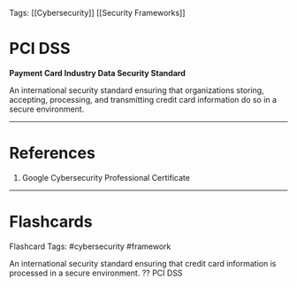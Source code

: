 Tags: [[Cybersecurity]] [[Security Frameworks]]
# PCI DSS

**Payment Card Industry Data Security Standard**

An international security standard ensuring that organizations storing, accepting, processing, and transmitting credit card information do so in a secure environment.

---
# References

1. Google Cybersecurity Professional Certificate

---
# Flashcards

Flashcard Tags: #cybersecurity #framework 

An international security standard ensuring that credit card information is processed in a secure environment.
??
PCI DSS
<!--SR:!2024-06-25,45,290!2024-06-26,46,290-->